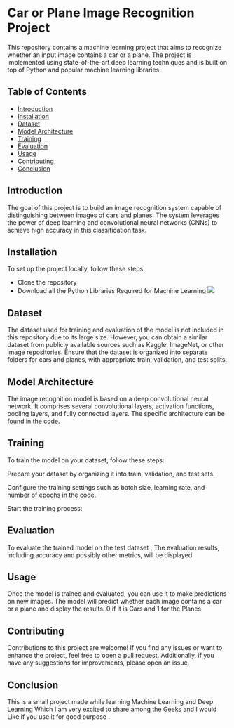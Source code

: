 # Car or Plane Image Recognition Project

This repository contains a machine learning project that aims to recognize whether an input image contains a car or a plane. The project is implemented using state-of-the-art deep learning techniques and is built on top of Python and popular machine learning libraries.

## Table of Contents

- [Introduction](#introduction)
- [Installation](#installation)
- [Dataset](#dataset)
- [Model Architecture](#model-architecture)  
- [Training](#training)
- [Evaluation](#evaluation)
- [Usage](#usage)
- [Contributing](#contributing)
- [Conclusion](#conclusion)


## Introduction

The goal of this project is to build an image recognition system capable of distinguishing between images of cars and planes. The system leverages the power of deep learning and convolutional neural networks (CNNs) to achieve high accuracy in this classification task.

## Installation

To set up the project locally, follow these steps:
 - Clone the repository
 - Download all the Python Libraries Required for Machine Learning ![](https://www.geeksforgeeks.org/best-python-libraries-for-machine-learning/)

## Dataset
The dataset used for training and evaluation of the model is not included in this repository due to its large size. However, you can obtain a similar dataset from publicly available sources such as Kaggle, ImageNet, or other image repositories. Ensure that the dataset is organized into separate folders for cars and planes, with appropriate train, validation, and test splits.

## Model Architecture
The image recognition model is based on a deep convolutional neural network. It comprises several convolutional layers, activation functions, pooling layers, and fully connected layers. The specific architecture can be found in the code.

## Training
To train the model on your dataset, follow these steps:

Prepare your dataset by organizing it into train, validation, and test sets.

Configure the training settings such as batch size, learning rate, and number of epochs in the code.

Start the training process:

## Evaluation
To evaluate the trained model on the test dataset , 
The evaluation results, including accuracy and possibly other metrics, will be displayed.

## Usage
Once the model is trained and evaluated, you can use it to make predictions on new images. 
The model will predict whether each image contains a car or a plane and display the results. 0 if it is Cars and 1 for the Planes

## Contributing
Contributions to this project are welcome! If you find any issues or want to enhance the project, feel free to open a pull request. Additionally, if you have any suggestions for improvements, please open an issue.

## Conclusion 
This is a small project made while learning Machine Learning and Deep Learning Which I am very excited to share among the Geeks and I would Like if 
you use it for good purpose .















 
